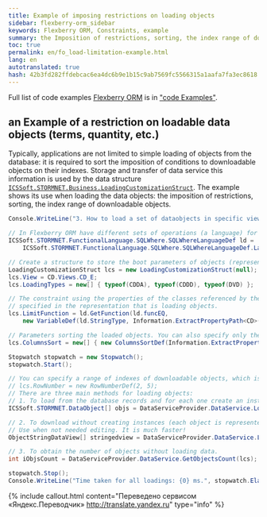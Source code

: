 ```yaml
--- 
title: Example of imposing restrictions on loading objects 
sidebar: flexberry-orm_sidebar 
keywords: Flexberry ORM, Constraints, example 
summary: the Imposition of restrictions, sorting, the index range of downloadable objects 
toc: true 
permalink: en/fo_load-limitation-example.html 
lang: en 
autotranslated: true 
hash: 42b3fd282ffdebcac6ea4dc6b9e1b15c9ab7569fc5566315a1aafa7fa3ec8618 
--- 
```


Full list of code examples [Flexberry ORM](fo_flexberry-orm.html) is in ["code Examples"](fo_code-samples.html). 

## an Example of a restriction on loadable data objects (terms, quantity, etc.) 

Typically, applications are not limited to simple loading of objects from the database: it is required to sort the imposition of conditions to downloadable objects on their indexes. 
Storage and transfer of data service this information is used by the data structure [`ICSSoft.STORMNET.Business.LoadingCustomizationStruct`](fo_loading-customization-struct.html). 
The example shows its use when loading the data objects: the imposition of restrictions, sorting, the index range of downloadable objects. 

```csharp
Console.WriteLine("3. How to load a set of dataobjects in specific view, the limitation, quantity, etc..");

// In Flexberry ORM have different sets of operations (a language) for defining constraints. The easiest SQLWhereLanguageDef. 
ICSSoft.STORMNET.FunctionalLanguage.SQLWhere.SQLWhereLanguageDef ld =
    ICSSoft.STORMNET.FunctionalLanguage.SQLWhere.SQLWhereLanguageDef.LanguageDef;

// Create a structure to store the boot parameters of objects (representation, data types, etc.). 
LoadingCustomizationStruct lcs = new LoadingCustomizationStruct(null);
lcs.View = CD.Views.CD_E;
lcs.LoadingTypes = new[] { typeof(CDDA), typeof(CDDD), typeof(DVD) };

// The constraint using the properties of the classes referenced by the class CS. Can be used those properties 
// specified in the representation that is loading objects. 
lcs.LimitFunction = ld.GetFunction(ld.funcEQ,
    new VariableDef(ld.StringType, Information.ExtractPropertyPath<CD>(c => c.Publisher.Country.Name)), "USA");

// Parameters sorting the loaded objects. You can also specify only the properties that are in view. 
lcs.ColumnsSort = new[] { new ColumnsSortDef(Information.ExtractPropertyName<CD>(c => c.Name), ICSSoft.STORMNET.Business.SortOrder.Asc) };

Stopwatch stopwatch = new Stopwatch();
stopwatch.Start();

// You can specify a range of indexes of downloadable objects, which is useful, e.g., for pagination. 
// lcs.RowNumber = new RowNumberDef(2, 5); 
// There are three main methods for loading objects: 
// 1. To load from the database records and for each one create an instance of the data object. 
ICSSoft.STORMNET.DataObject[] objs = DataServiceProvider.DataService.LoadObjects(lcs);

// 2. To download without creating instances (each object is represented as a string of property values delimited). 
// Use when not needed editing. It is much faster! 
ObjectStringDataView[] stringedview = DataServiceProvider.DataService.LoadStringedObjectView(';', lcs);

// 3. To obtain the number of objects without loading data. 
int iObjsCount = DataServiceProvider.DataService.GetObjectsCount(lcs);

stopwatch.Stop();
Console.WriteLine("Time taken for all loadings: {0} ms.", stopwatch.ElapsedMilliseconds);
``` 



{% include callout.html content="Переведено сервисом «Яндекс.Переводчик» <http://translate.yandex.ru>" type="info" %}